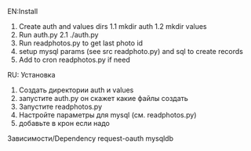 
EN:Install 

1. Create auth and values dirs
1.1 mkdir auth
1.2 mkdir values
2. Run auth.py
2.1 ./auth.py
3. Run readphotos.py to get last photo id 
4. setup mysql params (see src readphoto.py) and sql to create records
5. Add to cron readphotos.py if need

RU: Установка
1. Создать директории auth и values
2. запустите auth.py он скажет какие файлы создать
3. Запустите readphotos.py 
4. Настройте параметры для mysql (см. readphotos.py)
5. добавьте в крон если надо

Зависимости/Dependency
request-oauth
mysqldb
